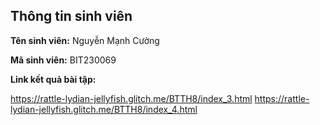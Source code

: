 </head>
<body>
    <div class="info">
        <h2>Thông tin sinh viên</h2>
        <p><strong>Tên sinh viên:</strong> Nguyễn Mạnh Cường</p>
        <p><strong>Mã sinh viên:</strong> BIT230069</p>
        <p><strong>Link kết quả bài tập:</strong></p>
    </div>
</body>
</html>

https://rattle-lydian-jellyfish.glitch.me/BTTH8/index_3.html
https://rattle-lydian-jellyfish.glitch.me/BTTH8/index_4.html
